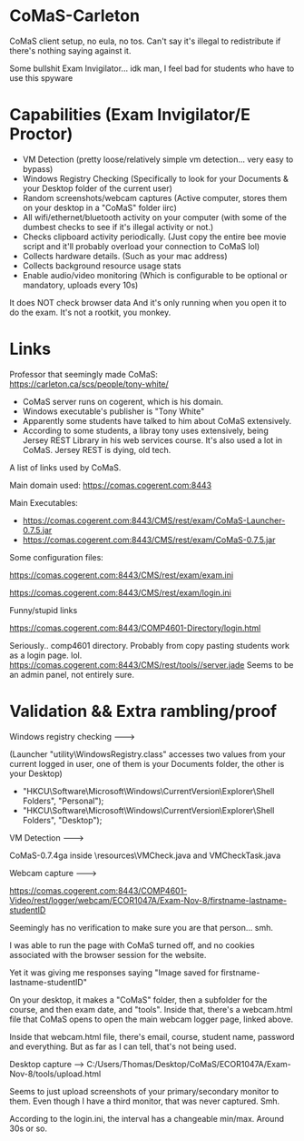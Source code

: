# CoMaS-Carleton
CoMaS client setup, no eula, no tos. Can't say it's illegal to redistribute if there's nothing saying against it.

Some bullshit Exam Invigilator... idk man, I feel bad for students who have to use this spyware

# Capabilities (Exam Invigilator/E Proctor)

- VM Detection (pretty loose/relatively simple vm detection... very easy to bypass)
- Windows Registry Checking (Specifically to look for your Documents & your Desktop folder of the current user)
- Random screenshots/webcam captures (Active computer, stores them on your desktop in a "CoMaS" folder iirc)
- All wifi/ethernet/bluetooth activity on your computer (with some of the dumbest checks to see if it's illegal activity or not.)
- Checks clipboard activity periodically. (Just copy the entire bee movie script and it'll probably overload your connection to CoMaS lol)
- Collects hardware details. (Such as your mac address)
- Collects background resource usage stats
- Enable audio/video monitoring (Which is configurable to be optional or mandatory, uploads every 10s)

It does NOT check browser data
And it's only running when you open it to do the exam. It's not a rootkit, you monkey.

# Links

Professor that seemingly made CoMaS:
https://carleton.ca/scs/people/tony-white/
- CoMaS server runs on cogerent, which is his domain.
- Windows executable's publisher is "Tony White"
- Apparently some students have talked to him about CoMaS extensively.
- According to some students, a libray tony uses extensively, being Jersey REST Library in his web services course. It's also used a lot in CoMaS. Jersey REST is dying, old tech.

A list of links used by CoMaS. 

Main domain used: https://comas.cogerent.com:8443

Main Executables:
- https://comas.cogerent.com:8443/CMS/rest/exam/CoMaS-Launcher-0.7.5.jar
- https://comas.cogerent.com:8443/CMS/rest/exam/CoMaS-0.7.5.jar


Some configuration files:

https://comas.cogerent.com:8443/CMS/rest/exam/exam.ini

https://comas.cogerent.com:8443/CMS/rest/exam/login.ini


Funny/stupid links

https://comas.cogerent.com:8443/COMP4601-Directory/login.html

Seriously.. comp4601 directory. Probably from copy pasting students work as a login page. lol.
https://comas.cogerent.com:8443/CMS/rest/tools//server.jade
Seems to be an admin panel, not entirely sure.






# Validation && Extra rambling/proof

Windows registry checking --->

(Launcher "utility\WindowsRegistry.class" accesses two values from your current logged in user, one of them is your Documents folder, the other is your Desktop)
- "HKCU\\Software\\Microsoft\\Windows\\CurrentVersion\\Explorer\\Shell Folders", "Personal");
- "HKCU\\Software\\Microsoft\\Windows\\CurrentVersion\\Explorer\\Shell Folders", "Desktop");



VM Detection ---> 

CoMaS-0.7.4ga inside \resources\VMCheck.java and VMCheckTask.java



Webcam capture --->

https://comas.cogerent.com:8443/COMP4601-Video/rest/logger/webcam/ECOR1047A/Exam-Nov-8/firstname-lastname-studentID

Seemingly has no verification to make sure you are that person... smh.

I was able to run the page with CoMaS turned off, and no cookies associated with the browser session for the website.

Yet it was giving me responses saying "Image saved for firstname-lastname-studentID"

On your desktop, it makes a "CoMaS" folder, then a subfolder for the course, and then exam date, and "tools". Inside that, there's a webcam.html file that CoMaS opens to open the main webcam logger page, linked above.

Inside that webcam.html file, there's email, course, student name, password and everything. But as far as I can tell, that's not being used.
 
 
 
Desktop capture -->
C:/Users/Thomas/Desktop/CoMaS/ECOR1047A/Exam-Nov-8/tools/upload.html

Seems to just upload screenshots of your primary/secondary monitor to them. Even though I have a third monitor, that was never captured. Smh.

According to the login.ini, the interval has a changeable min/max.  Around 30s or so.
